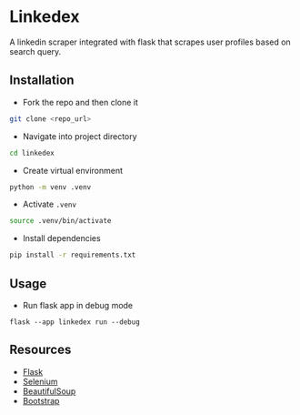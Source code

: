 # Linkedex

A linkedin scraper integrated with flask that scrapes user profiles based on search query.

## Installation

- Fork the repo and then clone it

```bash
git clone <repo_url>
```

- Navigate into project directory

```bash
cd linkedex
```

- Create virtual environment

```bash
python -m venv .venv
```

- Activate `.venv`

```bash
source .venv/bin/activate
```

- Install dependencies

```bash
pip install -r requirements.txt
```

## Usage

- Run flask app in debug mode

```
flask --app linkedex run --debug
```

## Resources

- [Flask](https://flask.palletsprojects.com/en/3.0.x/)
- [Selenium](https://www.selenium.dev/documentation/webdriver/)
- [BeautifulSoup](https://www.crummy.com/software/BeautifulSoup/bs4/doc/)
- [Bootstrap](https://getbootstrap.com/)
